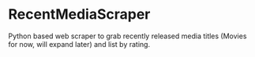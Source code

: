 # RecentMediaScraper
Python based web scraper to grab recently released media titles (Movies for now, will expand later) and list by rating.
